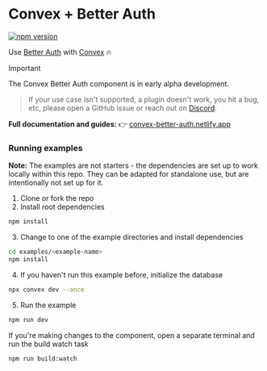 # Convex + Better Auth

[![npm version](https://badge.fury.io/js/@convex-dev%2Fbetter-auth.svg)](https://badge.fury.io/js/@convex-dev/better-auth)

<!-- START: Include on https://convex.dev/components -->

Use [Better Auth](https://better-auth.com) with [Convex](https://www.convex.dev)
🔥

> [!IMPORTANT]
> The Convex Better Auth component is in early alpha development.

> If your use case isn't supported, a plugin doesn't work, you hit a bug, etc, please open a GitHub issue or reach out on [Discord](https://discord.gg/convex).

**Full documentation and guides:**
👉 [convex-better-auth.netlify.app](https://convex-better-auth.netlify.app)

### Running examples

**Note:** The examples are not starters - the dependencies are set up to work
locally within this repo. They can be adapted for standalone use, but are
intentionally not set up for it.

1. Clone or fork the repo
2. Install root dependencies

```bash
npm install
```

3. Change to one of the example directories and install dependencies

```bash
cd examples/<example-name>
npm install
```

4. If you haven't run this example before, initialize the database

```bash
npx convex dev --once
```

5. Run the example

```bash
npm run dev
```

If you're making changes to the component, open a separate terminal
and run the build watch task

```bash
npm run build:watch
```

<!-- END: Include on https://convex.dev/components -->

